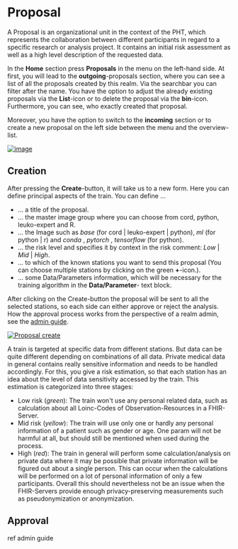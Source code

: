 # Proposal
A Proposal is an organizational unit in the context of the PHT, which represents the collaboration between different participants in 
regard to a specific research or analysis project. It contains an initial risk assessment as well as a high level 
description of the requested data.

In the **Home** section press **Proposals** in the menu on the left-hand side.
At first, you will lead to the **outgoing**-proposals section, where you can see a list of all the proposals created by 
this realm. Via the searchbar you can filter after the name. You have the option to adjust the already existing 
proposals via the **List**-icon or to delete the proposal via the **bin**-icon. Furthermore, you can see, who exactly 
created that proposal.

Moreover, you have the option to switch to the **incoming** section or to create a new proposal on the left side between
the menu and the overview-list.

[![image](/images/ui_images/proposal.png)](/images/ui_images/proposal.png)

## Creation

After pressing the **Create**-button, it will take us to a new form. Here you can define principal aspects of the 
train. You can define ...

- ... a title of the proposal.
- ... the master image group where you can choose from cord, python, leuko-expert and R.
- ... the Image such as *base* (for cord | leuko-expert | python), *ml* (for python | r) and
*conda* , *pytorch* , *tensorflow* (for python).
- ... the risk level and specifies it by context in the risk comment: *Low* | *Mid* | *High*.
- ... to which of the known stations you want to send this proposal (You can choose multiple stations by clicking on the
green **+**-icon.).
- ... some Data/Parameters information, which will be necessary for the training algorithm in the **Data/Parameter**- 
text block.

After clicking on the Create-button the proposal will be sent to all the selected stations, so each side can either 
approve or reject the analysis. How the approval process works from the perspective of a realm admin, see the 
[admin guide](../admin/identity-providers.md).

[![Proposal create](/images/ui_images/proposal_create.png)](/images/ui_images/proposal_create.png)


A train is targeted at specific data from different stations. But data can be quite different depending on 
combinations of all data. Private medical data in general contains really sensitive information and needs to be handled
accordingly. For this, you give a risk estimation, so that each station has an idea about the level of data sensitivity 
accessed by the train. This estimation is categorized into three stages:

- Low risk (*green*): The train won't use any personal related data, such as calculation about all Loinc-Codes of 
Observation-Resources in a FHIR-Server.
- Mid risk (*yellow*): The train will use only one or hardly any personal information of a patient such as gender or 
age. One param will not be harmful at all, but should still be mentioned when used during the process.
- High (*red*): The train in general will perform some calculation/analysis on private data where it may be possible 
that private information will be figured out about a single person. This can occur when the calculations will be 
performed on a lot of personal information of only a few participants. Overall this should nevertheless not be an issue
when the FHIR-Servers provide enough privacy-preserving measurements such as pseudonymization or anonymization.

## Approval

ref admin guide


